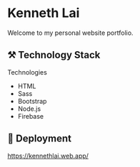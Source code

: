 # Kenneth Lai

Welcome to my personal website portfolio.

## :hammer_and_pick: Technology Stack

Technologies
* HTML
* Sass
* Bootstrap
* Node.js
* Firebase

## :rocket: Deployment
https://kennethlai.web.app/
